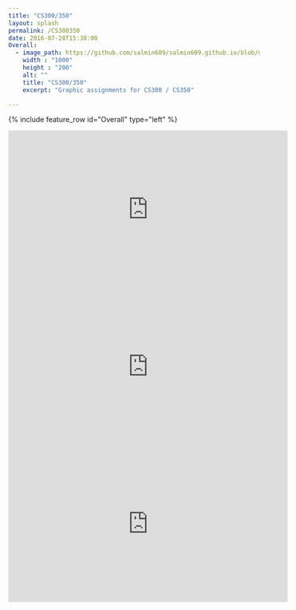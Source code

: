 ```yaml
---
title: "CS300/350"
layout: splash
permalink: /CS300350
date: 2016-07-28T15:38:00
Overall:
  - image_path: https://github.com/salmin609/salmin609.github.io/blob/master/images/300350DisplayImg.png?raw=true
    width : "1000"
    height : "200"
    alt: ""
    title: "CS300/350"
    excerpt: "Graphic assignments for CS300 / CS350"

---
```


{% include feature_row id="Overall" type="left" %}


<iframe width="560" height="315" src="https://www.youtube.com/embed/gxzgDe714Es" title="YouTube video player" frameborder="0" allow="accelerometer; autoplay; clipboard-write; encrypted-media; gyroscope; picture-in-picture" allowfullscreen></iframe>
<iframe width="560" height="315" src="https://www.youtube.com/embed/xJFBr1wd9rY" title="YouTube video player" frameborder="0" allow="accelerometer; autoplay; clipboard-write; encrypted-media; gyroscope; picture-in-picture" allowfullscreen></iframe>
<iframe width="560" height="315" src="https://www.youtube.com/embed/VzVg9zFSOR4" title="YouTube video player" frameborder="0" allow="accelerometer; autoplay; clipboard-write; encrypted-media; gyroscope; picture-in-picture" allowfullscreen></iframe>
